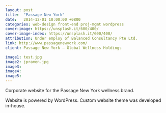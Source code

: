 ```yaml
---
layout: post
title:  "Passage New York"
date:   2014-12-01 10:00:00 +0800
categories: web-design front-end proj-mgmt wordpress
cover-image: https://unsplash.it/600/400/
cover-image-index: https://unsplash.it/600/400/
attribution: Under employ of Balanced Consultancy Pte Ltd.
link: http://www.passagenewyork.com/
client: Passage New York – Global Wellness Holdings

image1: test.jpg
image2: jpramen.jpg
image3:
image4:
image5:
---
```


Corporate website for the Passage New York wellness brand.

Website is powered by WordPress. Custom website theme was developed in-house.